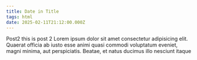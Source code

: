 ```yaml
---
title: Date in Title
tags: html
date: 2025-02-11T21:12:00.000Z
---
```


Post2 this is post 2 Lorem ipsum dolor sit amet consectetur adipisicing elit. Quaerat officia ab iusto esse animi quasi
commodi voluptatum eveniet, magni minima, aut perspiciatis. Beatae, et natus ducimus illo nesciunt itaque
